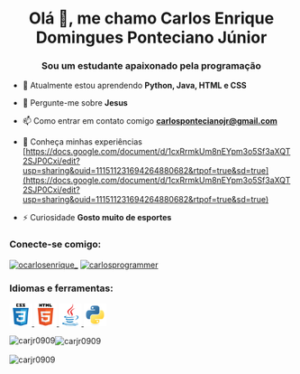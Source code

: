 <h1 align="center">Olá 👋, me chamo Carlos Enrique Domingues Ponteciano Júnior</h1>
<h3 align="center">Sou um estudante apaixonado pela programação</h3>


- 🌱 Atualmente estou aprendendo **Python, Java, HTML e CSS**

- 💬 Pergunte-me sobre **Jesus**

- 📫 Como entrar em contato comigo **carlospontecianojr@gmail.com**

- 📄 Conheça minhas experiências [https://docs.google.com/document/d/1cxRrmkUm8nEYpm3o5Sf3aXQT2SJP0Cxi/edit?usp=sharing&ouid=111511231694264880682&rtpof=true&sd=true](https://docs.google.com/document/d/1cxRrmkUm8nEYpm3o5Sf3aXQT2SJP0Cxi/edit?usp=sharing&ouid=111511231694264880682&rtpof=true&sd=true)

- ⚡ Curiosidade **Gosto muito de esportes**

<h3 align="left">Conecte-se comigo:</h3>
<p align="left">
<a href="https://www.instagram.com/ocarlosenrique_?igsh=ZXA1bnpsY2dmMmo3" target="blank"><img align="center" src="https://raw.githubusercontent.com/rahuldkjain/github-profile-readme-generator/master/src/images/icons/Social/instagram.svg" alt="ocarlosenrique_" height="30" width="40" /></a>
<a href="https://www.youtube.com/c/carlosprogrammer" target="blank"><img align="center" src="https://raw.githubusercontent.com/rahuldkjain/github-profile-readme-generator/master/src/images/icons/Social/youtube.svg" alt="carlosprogrammer" height="30" width="40" /></a>
</p>

<h3 align="left">Idiomas e ferramentas:</h3>
<p align="left"> <a href="https://www.w3schools.com/css/" target="_blank" rel="noreferrer"> <img src="https://raw.githubusercontent.com/devicons/devicon/master/icons/css3/css3-original-wordmark.svg" alt="css3" width="40" height="40"/> </a> <a href="https://www.w3.org/html/" target="_blank" rel="noreferrer"> <img src="https://raw.githubusercontent.com/devicons/devicon/master/icons/html5/html5-original-wordmark.svg" alt="html5" width="40" height="40"/> </a> <a href="https://www.java.com" target="_blank" rel="noreferrer"> <img src="https://raw.githubusercontent.com/devicons/devicon/master/icons/java/java-original.svg" alt="java" width="40" height="40"/> </a> <a href="https://www.python.org" target="_blank" rel="noreferrer"> <img src="https://raw.githubusercontent.com/devicons/devicon/master/icons/python/python-original.svg" alt="python" width="40" altura="40"/> </a> </p>

<p><img align="left" src="https://github-readme-stats.vercel.app/api/top-langs?username=carjr0909&show_icons=true&locale=en&layout=compact" alt="carjr0909" /></p>

<p> <img align="center" src="https://github-readme-stats.vercel.app/api?username=carjr0909&show_icons=true&locale=en" alt="carjr0909" /></p>

<p><img align="center" src="https://github-readme-streak-stats.herokuapp.com/?user=carjr0909&" alt="carjr0909" /></p>
